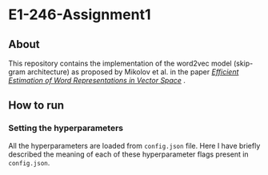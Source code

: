 # E1-246-Assignment1

## About
This repository contains the implementation of the word2vec model (skip-gram architecture) as proposed by Mikolov et al. in the paper *[Efficient Estimation of Word Representations in Vector Space](https://arxiv.org/pdf/1301.3781.pdf)* .

## How to run

### Setting the hyperparameters
All the hyperparameters are loaded from `config.json` file. Here I have briefly described the meaning of each of these hyperparameter flags present in `config.json`.
